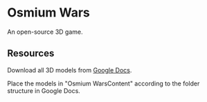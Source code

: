 # Osmium Wars

An open-source 3D game.

## Resources

Download all 3D models from [Google Docs](https://docs.google.com/open?id=0B-3-X85VysdNZDQxZWU3NmItZGVkYi00MGMxLTgzMjQtODZlNjk2YmIxNWI3).

Place the models in "Osmium WarsContent" according to the folder structure in Google Docs.